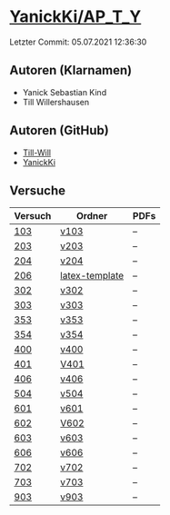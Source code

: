 # [YanickKi/AP_T_Y](https://github.com/YanickKi/AP_T_Y)

Letzter Commit: 05.07.2021 12:36:30

## Autoren (Klarnamen)
- Yanick Sebastian Kind
- Till Willershausen

## Autoren (GitHub)
- [Till-Will](https://github.com/Till-Will)
- [YanickKi](https://github.com/YanickKi)

## Versuche

|        Versuch         |                                   Ordner                                    |PDFs|
|------------------------|-----------------------------------------------------------------------------|----|
|[103](../../versuch/103)|[v103](https://github.com/YanickKi/AP_T_Y/tree/main/v103)                    |–   |
|[203](../../versuch/203)|[v203](https://github.com/YanickKi/AP_T_Y/tree/main/v203)                    |–   |
|[204](../../versuch/204)|[v204](https://github.com/YanickKi/AP_T_Y/tree/main/v204)                    |–   |
|[206](../../versuch/206)|[latex-template](https://github.com/YanickKi/AP_T_Y/tree/main/latex-template)|–   |
|[302](../../versuch/302)|[v302](https://github.com/YanickKi/AP_T_Y/tree/main/v302)                    |–   |
|[303](../../versuch/303)|[v303](https://github.com/YanickKi/AP_T_Y/tree/main/v303)                    |–   |
|[353](../../versuch/353)|[v353](https://github.com/YanickKi/AP_T_Y/tree/main/v353)                    |–   |
|[354](../../versuch/354)|[v354](https://github.com/YanickKi/AP_T_Y/tree/main/v354)                    |–   |
|[400](../../versuch/400)|[v400](https://github.com/YanickKi/AP_T_Y/tree/main/v400)                    |–   |
|[401](../../versuch/401)|[V401](https://github.com/YanickKi/AP_T_Y/tree/main/V401)                    |–   |
|[406](../../versuch/406)|[v406](https://github.com/YanickKi/AP_T_Y/tree/main/v406)                    |–   |
|[504](../../versuch/504)|[v504](https://github.com/YanickKi/AP_T_Y/tree/main/v504)                    |–   |
|[601](../../versuch/601)|[v601](https://github.com/YanickKi/AP_T_Y/tree/main/v601)                    |–   |
|[602](../../versuch/602)|[V602](https://github.com/YanickKi/AP_T_Y/tree/main/V602)                    |–   |
|[603](../../versuch/603)|[v603](https://github.com/YanickKi/AP_T_Y/tree/main/v603)                    |–   |
|[606](../../versuch/606)|[v606](https://github.com/YanickKi/AP_T_Y/tree/main/v606)                    |–   |
|[702](../../versuch/702)|[v702](https://github.com/YanickKi/AP_T_Y/tree/main/v702)                    |–   |
|[703](../../versuch/703)|[v703](https://github.com/YanickKi/AP_T_Y/tree/main/v703)                    |–   |
|[903](../../versuch/903)|[v903](https://github.com/YanickKi/AP_T_Y/tree/main/v903)                    |–   |
